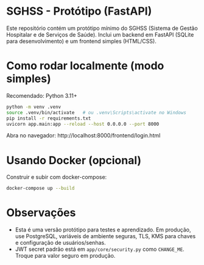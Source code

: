 # SGHSS - Protótipo (FastAPI)

Este repositório contém um protótipo mínimo do SGHSS (Sistema de Gestão Hospitalar e de Serviços de Saúde).
Inclui um backend em FastAPI (SQLite para desenvolvimento) e um frontend simples (HTML/CSS).

# Como rodar localmente (modo simples)
Recomendado: Python 3.11+

```bash
python -m venv .venv
source .venv/bin/activate   # ou .venv\Scripts\activate no Windows
pip install -r requirements.txt
uvicorn app.main:app --reload --host 0.0.0.0 --port 8000
```

Abra no navegador: http://localhost:8000/frontend/login.html

# Usando Docker (opcional)
Construir e subir com docker-compose:
```bash
docker-compose up --build
```

# Observações
- Esta é uma versão protótipo para testes e aprendizado. Em produção, use PostgreSQL, variáveis de ambiente seguras, TLS, KMS para chaves e configuração de usuários/senhas.
- JWT secret padrão está em `app/core/security.py` como `CHANGE_ME`. Troque para valor seguro em produção.
